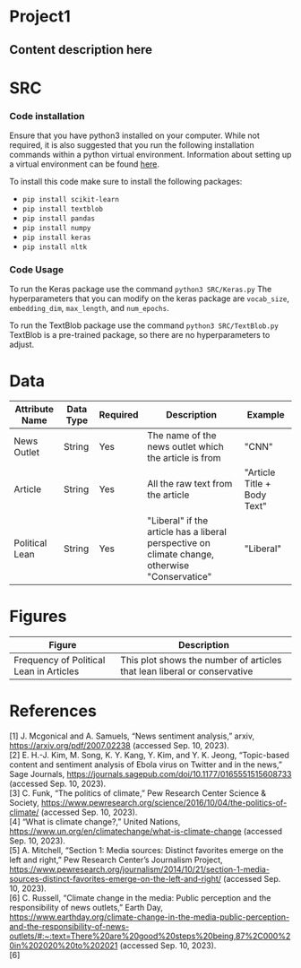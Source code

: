 # Project1

## Content description here

# SRC 
### Code installation
Ensure that you have python3 installed on your computer. While not required, it is also suggested that you run the following installation commands within a python virtual environment. Information about setting up a virtual environment can be found [here](https://docs.python.org/3/library/venv.html).

To install this code make sure to install the following packages:
- ```pip install scikit-learn```
- ```pip install textblob```
- ```pip install pandas```
- ```pip install numpy```
- ```pip install keras```
- ```pip install nltk```
### Code Usage
To run the Keras package use the command ```python3 SRC/Keras.py```
The hyperparameters that you can modify on the keras package are ```vocab_size```, ```embedding_dim```, ```max_length```, and ```num_epochs```.

To run the TextBlob package use the command ```python3 SRC/TextBlob.py```
TextBlob is a pre-trained package, so there are no hyperparameters to adjust.



# Data 
| Attribute Name | Data Type | Required | Description | Example |
| -------------- | --------- | -------- | ----------- | ------- |
| News Outlet | String | Yes | The name of the news outlet which the article is from | "CNN" |
| Article | String | Yes | All the raw text from the article | "Article Title + Body Text" |
| Political Lean | String | Yes | "Liberal" if the article has a liberal perspective on climate change, otherwise "Conservatice" | "Liberal" |

# Figures
| Figure | Description |
| -------------- | --------- |
| Frequency of Political Lean in Articles | This plot shows the number of articles that lean liberal or conservative 

# References 

<a id="1">[1]</a>  J. Mcgonical and A. Samuels, “News sentiment analysis,” arxiv, https://arxiv.org/pdf/2007.02238 (accessed Sep. 10, 2023). <br>
<a id="2">[2]</a>  E. H.-J. Kim, M. Song, K. Y. Kang, Y. Kim, and Y. K. Jeong, “Topic-based content and sentiment analysis of Ebola virus on Twitter and in the news,” Sage Journals, https://journals.sagepub.com/doi/10.1177/0165551515608733 (accessed Sep. 10, 2023). <br>
<a id="3">[3]</a>  C. Funk, “The politics of climate,” Pew Research Center Science & Society, https://www.pewresearch.org/science/2016/10/04/the-politics-of-climate/ (accessed Sep. 10, 2023). <br>
<a id="4">[4]</a>  “What is climate change?,” United Nations, https://www.un.org/en/climatechange/what-is-climate-change (accessed Sep. 10, 2023). <br>
<a id="5">[5]</a>  A. Mitchell, “Section 1: Media sources: Distinct favorites emerge on the left and right,” Pew Research Center’s Journalism Project, https://www.pewresearch.org/journalism/2014/10/21/section-1-media-sources-distinct-favorites-emerge-on-the-left-and-right/ (accessed Sep. 10, 2023). <br>
<a id="6">[6]</a>  C. Russell, “Climate change in the media: Public perception and the responsibility of news outlets,” Earth Day, https://www.earthday.org/climate-change-in-the-media-public-perception-and-the-responsibility-of-news-outlets/#:~:text=There%20are%20good%20steps%20being,87%2C000%20in%202020%20to%202021 (accessed Sep. 10, 2023). <br>
<a id="6">[6]</a> <br>